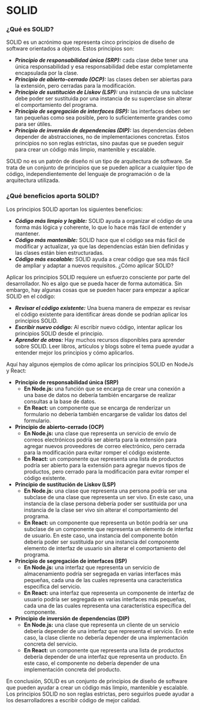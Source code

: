 # SOLID



### ¿Qué es SOLID?

SOLID es un acrónimo que representa cinco principios de diseño de software orientados a objetos. Estos principios son:

* ***Principio de responsabilidad única (SRP):*** cada clase debe tener una única responsabilidad y esa responsabilidad debe estar completamente encapsulada por la clase.
* ***Principio de abierto-cerrado (OCP):*** las clases deben ser abiertas para la extensión, pero cerradas para la modificación.
* ***Principio de sustitución de Liskov (LSP):*** una instancia de una subclase debe poder ser sustituida por una instancia de su superclase sin alterar el comportamiento del programa.
* ***Principio de segregación de interfaces (ISP):*** las interfaces deben ser tan pequeñas como sea posible, pero lo suficientemente grandes como para ser útiles.
* ***Principio de inversión de dependencias (DIP):*** las dependencias deben depender de abstracciones, no de implementaciones concretas.
  Estos principios no son reglas estrictas, sino pautas que se pueden seguir para crear un código más limpio, mantenible y escalable.

SOLID no es un patrón de diseño ni un tipo de arquitectura de software. Se trata de un conjunto de principios que se pueden aplicar a cualquier tipo de código, independientemente del lenguaje de programación o de la arquitectura utilizada.

### ¿Qué beneficios aporta SOLID?

Los principios SOLID aportan los siguientes beneficios:

* ***Código más limpio y legible:*** SOLID ayuda a organizar el código de una forma más lógica y coherente, lo que lo hace más fácil de entender y mantener.
* ***Código más mantenible:*** SOLID hace que el código sea más fácil de modificar y actualizar, ya que las dependencias están bien definidas y las clases están bien estructuradas.
* ***Código más escalable:*** SOLID ayuda a crear código que sea más fácil de ampliar y adaptar a nuevos requisitos.
  ¿Cómo aplicar SOLID?

Aplicar los principios SOLID requiere un esfuerzo consciente por parte del desarrollador. No es algo que se pueda hacer de forma automática. Sin embargo, hay algunas cosas que se pueden hacer para empezar a aplicar SOLID en el código:

* ***Revisar el código existente:*** Una buena manera de empezar es revisar el código existente para identificar áreas donde se podrían aplicar los principios SOLID.
* ***Escribir nuevo código:*** Al escribir nuevo código, intentar aplicar los principios SOLID desde el principio.
* ***Aprender de otros:*** Hay muchos recursos disponibles para aprender sobre SOLID. Leer libros, artículos y blogs sobre el tema puede ayudar a entender mejor los principios y cómo aplicarlos.

Aquí hay algunos ejemplos de cómo aplicar los principios SOLID en NodeJs y React:

* **Principio de responsabilidad única (SRP)**
  * **En Node.js:** una función que se encarga de crear una conexión a una base de datos no debería también encargarse de realizar consultas a la base de datos.
  * **En React:** un componente que se encarga de renderizar un formulario no debería también encargarse de validar los datos del formulario.
* **Principio de abierto-cerrado (OCP)**
  - **En Node.js:** una clase que representa un servicio de envío de correos electrónicos podría ser abierta para la extensión para agregar nuevos proveedores de correo electrónico, pero cerrada para la modificación para evitar romper el código existente.
  - **En React:** un componente que representa una lista de productos podría ser abierto para la extensión para agregar nuevos tipos de productos, pero cerrado para la modificación para evitar romper el código existente.
* **Principio de sustitución de Liskov (LSP)**
  - **En Node.js:** una clase que representa una persona podría ser una subclase de una clase que representa un ser vivo. En este caso, una instancia de la clase persona debería poder ser sustituida por una instancia de la clase ser vivo sin alterar el comportamiento del programa.
  - **En React:** un componente que representa un botón podría ser una subclase de un componente que representa un elemento de interfaz de usuario. En este caso, una instancia del componente botón debería poder ser sustituida por una instancia del componente elemento de interfaz de usuario sin alterar el comportamiento del programa.
* **Principio de segregación de interfaces (ISP)**
  - **En Node.js:** una interfaz que representa un servicio de almacenamiento podría ser segregada en varias interfaces más pequeñas, cada una de las cuales representa una característica específica del servicio.
  - **En React:** una interfaz que representa un componente de interfaz de usuario podría ser segregada en varias interfaces más pequeñas, cada una de las cuales representa una característica específica del componente.
* **Principio de inversión de dependencias (DIP)**
  - **En Node.js:** una clase que representa un cliente de un servicio debería depender de una interfaz que representa el servicio. En este caso, la clase cliente no debería depender de una implementación concreta del servicio.
  - **En React:** un componente que representa una lista de productos debería depender de una interfaz que representa un producto. En este caso, el componente no debería depender de una implementación concreta del producto.



En conclusión, SOLID es un conjunto de principios de diseño de software que pueden ayudar a crear un código más limpio, mantenible y escalable. Los principios SOLID no son reglas estrictas, pero seguirlos puede ayudar a los desarrolladores a escribir código de mejor calidad.